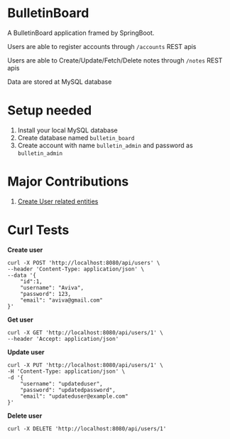 # BulletinBoard

A BulletinBoard application framed by SpringBoot.

Users are able to register accounts through `/accounts` REST apis

Users are able to Create/Update/Fetch/Delete notes through `/notes` REST apis

Data are stored at MySQL database

# Setup needed
1. Install your local MySQL database
2. Create database named `bulletin_board`
3. Create account with name `bulletin_admin` and password as `bulletin_admin`

# Major Contributions
1. [Create User related entities](https://github.com/JialinShi/bulletin-board/pull/1) 

# Curl Tests
**Create user**
```
curl -X POST 'http://localhost:8080/api/users' \
--header 'Content-Type: application/json' \
--data '{
    "id":1,
    "username": "Aviva",
    "password": 123,
    "email": "aviva@gmail.com"
}'
```

**Get user**
```
curl -X GET 'http://localhost:8080/api/users/1' \
--header 'Accept: application/json'
```

**Update user**
```
curl -X PUT 'http://localhost:8080/api/users/1' \
-H 'Content-Type: application/json' \
-d '{
    "username": "updateduser",
    "password": "updatedpassword",
    "email": "updateduser@example.com"
}'

```
**Delete user**
```
curl -X DELETE 'http://localhost:8080/api/users/1'
```
